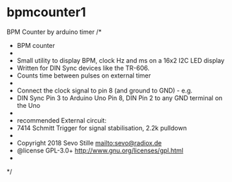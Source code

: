 # bpmcounter1
BPM Counter by arduino timer
/*
 * BPM counter
 * 
 * Small utility to display BPM, clock Hz and ms on a 16x2 I2C LED display 
 * Written for DIN Sync devices like the TR-606.  
 * Counts time between pulses on external timer 
 * 
 * Connect the clock signal to pin 8 (and ground to GND) - e.g. 
 * DIN Sync Pin 3 to Arduino Uno Pin 8, DIN Pin 2 to any GND terminal on the Uno 
 * 
 * recommended External circuit: 
 * 7414 Schmitt Trigger for signal stabilisation, 2.2k pulldown
 * 
 * Copyright 2018 Sevo Stille <mailto:sevo@radiox.de>
 * @license GPL-3.0+ <http://www.gnu.org/licenses/gpl.html>
 * 
*/
